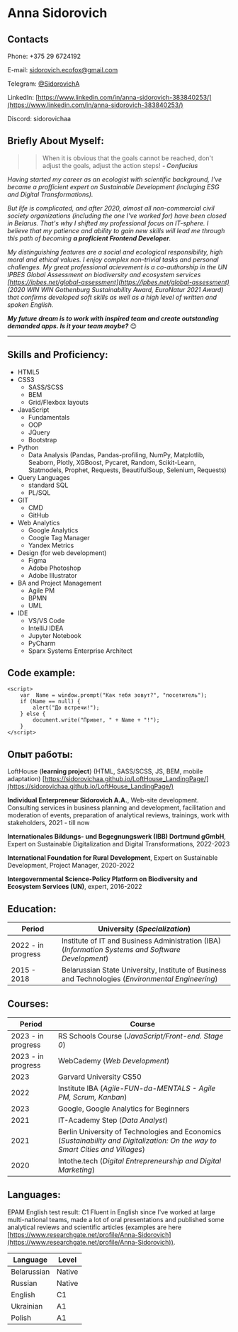 # Anna Sidorovich    
## Contacts

Phone: +375 29 6724192

E-mail: sidorovich.ecofox@gmail.com

Telegram: [@SidorovichA](https://t.me/SidorovichA)

LinkedIn:  [https://www.linkedin.com/in/anna-sidorovich-383840253/](https://www.linkedin.com/in/anna-sidorovich-383840253/)

Discord: sidorovichaa

## Briefly About Myself:

>> When it is obvious that the goals cannot be reached, don't adjust the goals, adjust the action steps!
***- Confucius***

*Having started my career as an ecologist with scientific background, I've became a profficient expert on Sustainable Development (incluging ESG and Digital Transformations).*

*But life is complicated, and after 2020, almost all non-commercial civil society organizations (including the one I've worked for) have been closed in Belarus. That's why I shifted my professional focus on IT-sphere. I believe that my patience and ability to gain new skills will lead me through this path of becoming ***a proficient Frontend Developer***.*

*My distinguishing features are a social and ecoIogical responsibility, high moral and ethical values. I enjoy complex non-trivial tasks and personal challenges. My great professional acievement is a co-authorship in the UN IPBES Global Assessment on biodiversity and ecosystem services [https://ipbes.net/global-assessment](https://ipbes.net/global-assessment) (2020 WIN WIN Gothenburg Sustainability Award, EuroNatur 2021 Award) that confirms developed soft skills as well as a high level of written and spoken English.*

***My future dream is to work with inspired team and create outstanding demanded apps. Is it your team maybe?*** :blush:

******


## Skills and Proficiency:

* HTML5 
* CSS3 
    + SASS/SCSS 
    + BEM
	+ Grid/Flexbox layouts
 * JavaScript 
   + Fundamentals
   + OOP
   + JQuery
   + Bootstrap
* Python 
   + Data Analysis (Pandas, Pandas-profiling, NumPy, Matplotlib, Seaborn, Plotly, XGBoost, Pycaret, Random, Scikit-Learn, Statmodels, Prophet, Requests, BeautifulSoup, Selenium, Requests)
* Query Languages 
   + standard SQL
   + PL/SQL
* GIT 
   + CMD
   + GitHub
 * Web Analytics 
   + Google Analytics 
   + Coogle Tag Manager 
   + Yandex Metrics
* Design (for web development)
   + Figma 
   + Adobe Photoshop 
   + Adobe Illustrator 
 * BA and Project Management 
   + Agile PM 
   + BPMN 
   + UML 
 * IDE 
   + VS/VS Code
   + IntelliJ IDEA
   + Jupyter Notebook
   + PyCharm
   + Sparx Systems Enterprise Architect

## Code example:

```
<script>
	var  Name = window.prompt("Как тебя зовут?", "посетитель");
	if (Name == null) {
		alert("До встречи!");
	} else {
		document.write("Привет, " + Name + "!");
	}
</script>
```

## Опыт работы: 

LoftHouse (**learning project**) (HTML, SASS/SCSS, JS, BEM, mobile adaptation)
[https://sidorovichaa.github.io/LoftHouse_LandingPage/](https://sidorovichaa.github.io/LoftHouse_LandingPage/)

**Individual Enterpreneur Sidorovich A.A.**, Web-site development. Consulting services in business planning and development, facilitation and moderation of events, preparation of analytical reviews, trainings, work with stakeholders, 2021 - till now

**Internationales Bildungs- und Begegnungswerk (IBB) Dortmund gGmbH**, Expert on Sustainable Digitalization and Digital Transformations, 2022-2023

**International Foundation for Rural Development**, Expert on Sustainable Development, Project Manager, 2020-2022

**Intergovernmental Science-Policy Platform on Biodiversity and Ecosystem Services (UN)**, expert, 2016-2022


## Education:

Period                   | University (*Specialization*) 
-------------------------|------- 
2022 - in progress       |   Institute of IT and Business Administration (IBA) (*Information Systems and Software Development*)
2015 - 2018              |   Belarussian State University, Institute of Business and Technologies  (*Environmental Engineering*)


## Courses:

Period                   | Course 
-------------------------|------- 
2023 - in progress       |   RS Schools Course (*JavaScript/Front-end. Stage 0*)
2023 - in progress       |   WebCademy (*Web Development*)
2023                     |   Garvard University CS50
2022                     |   Institute IBA  (*Agile-FUN-da-MENTALS - Agile PM, Scrum, Kanban*)
2023                     |   Google, Google Analytics for Beginners
2021                     |   IT-Academy Step  (*Data Analyst*)
2021                     |   Berlin University of Technologies and Economics (*Sustainability and     Digitalization: On the way to Smart Cities and Villages*)
2020                     |   Intothe.tech  (*Digital Entrepreneurship and Digital Marketing*)

## Languages:
EPAM English test result: С1 
Fluent in English since I've worked at large multi-national teams, made a lot of oral presentations and published some analytical reviews and scientific articles (examples are here [https://www.researchgate.net/profile/Anna-Sidorovich](https://www.researchgate.net/profile/Anna-Sidorovich)).

Language      | Level 
--------------|------- 
Belarussian   |   Native 
Russian       |   Native 
English       |   C1
Ukrainian     |   A1
Polish        |   A1
